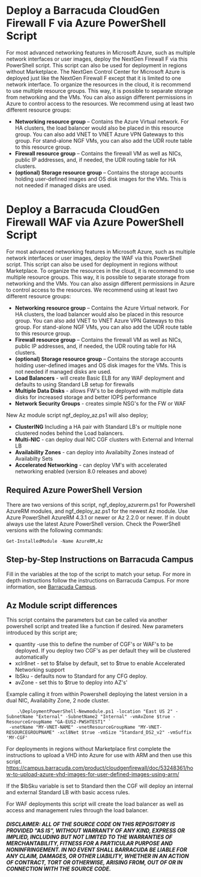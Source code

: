 # Deploy a Barracuda CloudGen Firewall F via Azure PowerShell Script
For most advanced networking features in Microsoft Azure, such as multiple network interfaces or user images, deploy the NextGen Firewall F via this PowerShell script. This script can also be used for deployment in regions without Marketplace.
The NextGen Control Center for Microsoft Azure is deployed just like the NextGen Firewall F except that it is limited to one network interface. 
To organize the resources in the cloud, it is recommend to use multiple resource groups. This way, it is possible to separate storage from networking and the VMs. You can also assign different permissions in Azure to control access to the resources. We recommend using at least two different resource groups:

* **Networking resource group** – Contains the Azure Virtual network. For HA clusters, the load balancer would also be placed in this resource group. You can also add VNET to VNET Azure VPN Gateways to this group. For stand-alone NGF VMs, you can also add the UDR route table to this resource group.
* **Firewall resource group** – Contains the firewall VM as well as NICs, public IP addresses, and, if needed, the UDR routing table for HA clusters.
* **(optional) Storage resource group** – Contains the storage accounts holding user-defined images and OS disk images for the VMs. This is not needed if managed disks are used.

# Deploy a Barracuda CloudGen Firewall WAF via Azure PowerShell Script
For most advanced networking features in Microsoft Azure, such as multiple network interfaces or user images, deploy the WAF via this PowerShell script. This script can also be used for deployment in regions without Marketplace.
To organize the resources in the cloud, it is recommend to use multiple resource groups. This way, it is possible to separate storage from networking and the VMs. You can also assign different permissions in Azure to control access to the resources. We recommend using at least two different resource groups:

* **Networking resource group** – Contains the Azure Virtual network. For HA clusters, the load balancer would also be placed in this resource group. You can also add VNET to VNET Azure VPN Gateways to this group. For stand-alone NGF VMs, you can also add the UDR route table to this resource group.
* **Firewall resource group** – Contains the firewall VM as well as NICs, public IP addresses, and, if needed, the UDR routing table for HA clusters.
* **(optional) Storage resource group** – Contains the storage accounts holding user-defined images and OS disk images for the VMs. This is not needed if managed disks are used.
* **Load Balancers** - will create Basic ELB for any WAF deployment and defaults to using Standard LB setup for firewalls
* **Multiple Data Disks** - allows FW's to be deployed with multiple data disks for increased storage and better IOPS performance
* **Network Security Groups** - creates simple NSG's for the FW or WAF

New Az module script ngf_deploy_az.ps1 will also deploy;
* **ClusterING** Including a HA pair with Standard LB's or multiple none clustered nodes behind the Load balancers. 
* **Multi-NIC** - can deploy dual NIC CGF clusters with External and Internal LB
* **Availability Zones** - can deploy into Availabilty Zones instead of Availabilty Sets
* **Accelerated Networking** - can deploy VM's with accelerated networking enabled (version 8.0 releases and above)


## Required Azure PowerShell Version
There are two versions of this script, ngf_deploy_azurerm.ps1 for Powershell AzureRM modules, and ngf_deploy_az.ps1 for the newest Az module.
Use Azure PowerShell AzureRM 4.3.1 or newer or Az 2.2.0 or newer. If in doubt always use the latest Azure PowerShell version.
Check the PowerShell versions with the following commands:
```
Get-InstalledModule -Name AzureRM,Az
```
## Step-by-Step Instructions on Barracuda Campus
Fill in the variables at the top of the script to match your setup. For more in depth instructions follow the instructions on Barracuda Campus.
For more information, see [Barracuda Campus](https://campus.barracuda.com/product/nextgenfirewallf/doc/53248363/how-to-deploy-an-f-series-firewall-in-microsoft-azure-using-powershell-and-arm/).

## Az Module script differences
This script contains the parameters but can be called via another powershell script and treated like a function if desired. New parameters introduced by this script are;
- quantity -use this to define the number of CGF's or WAF's to be deployed. If you deploy two CGF's as per default they will be clustered automatically
- xclr8net - set to $false by default, set to $true to enable Accelerated Networking support
- lbSku - defaults now to Standard for any CFG deploy.
- avZone - set this to $true to deploy into AZ's'

Example calling it from within Powershell deploying the latest version in a dual NIC, Availabilty Zone, 2 node cluster.
```
	.\DeploymentPowerShell-Newmodule.ps1 -location "East US 2" -SubnetName "External" -SubnetName2 "Internal" -vmAvZone $true -ResourceGroupName "GA-EUS2-PWSHTEST1" `
 -vnetName "MY-VNET-NAME" -vnetResourceGroupName "MY-VNET-RESOURCEGROUPNAME" -xcl8Net $true -vmSize "Standard_DS2_v2" -vmSuffix 'MY-CGF' 
```

For deployments in regions without Marketplace first complete the instructions to upload a VHD into Azure for use with ARM and then use this script.
https://campus.barracuda.com/product/cloudgenfirewall/doc/53248361/how-to-upload-azure-vhd-images-for-user-defined-images-using-arm/

If the $lbSku variable is set to Standard then the CGF will deploy an internal and external Standard LB with basic access rules.

For WAF deployments this script will create the load balancer as well as access and management rules through the load balancer. 

##### DISCLAIMER: ALL OF THE SOURCE CODE ON THIS REPOSITORY IS PROVIDED "AS IS", WITHOUT WARRANTY OF ANY KIND, EXPRESS OR IMPLIED, INCLUDING BUT NOT LIMITED TO THE WARRANTIES OF MERCHANTABILITY, FITNESS FOR A PARTICULAR PURPOSE AND NONINFRINGEMENT. IN NO EVENT SHALL BARRACUDA BE LIABLE FOR ANY CLAIM, DAMAGES, OR OTHER LIABILITY, WHETHER IN AN ACTION OF CONTRACT, TORT OR OTHERWISE, ARISING FROM, OUT OF OR IN CONNECTION WITH THE SOURCE CODE. #####
